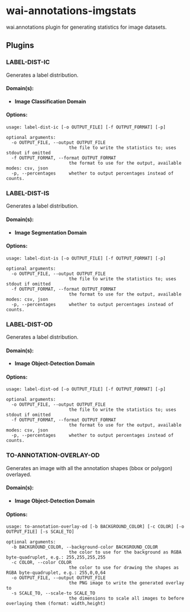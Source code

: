 # wai-annotations-imgstats
wai.annotations plugin for generating statistics for image datasets.

## Plugins
### LABEL-DIST-IC
Generates a label distribution.

#### Domain(s):
- **Image Classification Domain**

#### Options:
```
usage: label-dist-ic [-o OUTPUT_FILE] [-f OUTPUT_FORMAT] [-p]

optional arguments:
  -o OUTPUT_FILE, --output OUTPUT_FILE
                        the file to write the statistics to; uses stdout if omitted
  -f OUTPUT_FORMAT, --format OUTPUT_FORMAT
                        the format to use for the output, available modes: csv, json
  -p, --percentages     whether to output percentages instead of counts.
```

### LABEL-DIST-IS
Generates a label distribution.

#### Domain(s):
- **Image Segmentation Domain**

#### Options:
```
usage: label-dist-is [-o OUTPUT_FILE] [-f OUTPUT_FORMAT] [-p]

optional arguments:
  -o OUTPUT_FILE, --output OUTPUT_FILE
                        the file to write the statistics to; uses stdout if omitted
  -f OUTPUT_FORMAT, --format OUTPUT_FORMAT
                        the format to use for the output, available modes: csv, json
  -p, --percentages     whether to output percentages instead of counts.
```

### LABEL-DIST-OD
Generates a label distribution.

#### Domain(s):
- **Image Object-Detection Domain**

#### Options:
```
usage: label-dist-od [-o OUTPUT_FILE] [-f OUTPUT_FORMAT] [-p]

optional arguments:
  -o OUTPUT_FILE, --output OUTPUT_FILE
                        the file to write the statistics to; uses stdout if omitted
  -f OUTPUT_FORMAT, --format OUTPUT_FORMAT
                        the format to use for the output, available modes: csv, json
  -p, --percentages     whether to output percentages instead of counts.
```

### TO-ANNOTATION-OVERLAY-OD
Generates an image with all the annotation shapes (bbox or polygon) overlayed.

#### Domain(s):
- **Image Object-Detection Domain**

#### Options:
```
usage: to-annotation-overlay-od [-b BACKGROUND_COLOR] [-c COLOR] [-o OUTPUT_FILE] [-s SCALE_TO]

optional arguments:
  -b BACKGROUND_COLOR, --background-color BACKGROUND_COLOR
                        the color to use for the background as RGBA byte-quadruplet, e.g.: 255,255,255,255
  -c COLOR, --color COLOR
                        the color to use for drawing the shapes as RGBA byte-quadruplet, e.g.: 255,0,0,64
  -o OUTPUT_FILE, --output OUTPUT_FILE
                        the PNG image to write the generated overlay to
  -s SCALE_TO, --scale-to SCALE_TO
                        the dimensions to scale all images to before overlaying them (format: width,height)
```
